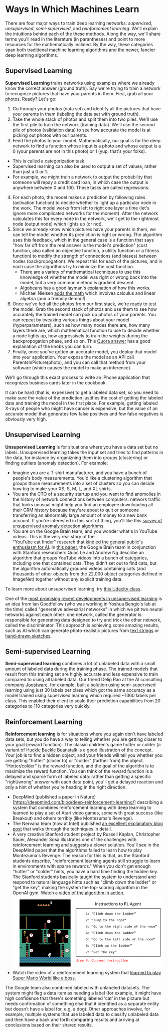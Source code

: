 # Ways In Which Machines Learn

There are four major ways to train deep learning networks: _supervised_, _unsupervised_, _semi-supervised_, and _reinforcement learning_. We'll explain the intuitions behind each of the these methods. Along the way, we'll share terms you'll read in the literature (in parantheses) and point to more resources for the mathematically inclined. By the way, these categories span both traditional machine learning algorithms and the newer, fancier deep learning algorithms.

## Supervised Learning
**Supervised Learning** trains networks using examples where we already know the correct answer (ground truth). Say we're trying to train a network to recognize pictures that have your parents in them. First, grab all your photos. Ready? Let's go:
1. Go through your photos (data set) and identify all the pictures that have your parents in them (labeling the data set with ground truth).
2. Take the whole stack of photos and split them into two piles. We'll use the first pile to train the network (training data). We'll use the second pile of photos (validation data) to see how accurate the model is at picking out photos with our parents. 
3. Feed the photos to your model. Mathematically, our goal is for the deep network to find a function whose input is a photo and whose output is a 0 (your parents are not in this photo) or 1 (yup, that's your folks). 
  * This is called a categorization task.
  * Supervised learning can also be used to output a set of values, rather than just a 0 or 1. 
  * For example, we might train a network to output the probability that someone will repay a credit card loan, in which case the output is anywhere between 0 and 100. These tasks are called regressions. 
4. For each photo, the model makes a prediction by following rules (activation function) to decide whether to light up a particular node in the work. The model works from left to right one layer a time (let's ignore more complicated networks for the moment). After the network calculates this for every node in the network, we'll get to the rightmost node (output node) which lights up (or not). 
5. Since we already know which pictures have your parents in them, we can tell the model whether its prediction is right or wrong. The algorithm uses this feedback, which in the general case is a function that says "how far off from the real answer is the model's prediction" (cost function, also called an objective function, a utility function or a fitness function) to modify the strength of connections (and biases) between nodes (backpropogation). We repeat this for each of the pictures, and in each case the algorithms try to minimize the cost function. 
   * There are a variety of mathematical techniques to use this knowledge of whether the model was right or wrong back into the model, but a very common method is gradient descent.  
   * [Algobeans](https://algobeans.com/2016/11/03/artificial-neural-networks-intro2/) has a good layman's explanation of how this works. 
   * Michael Nielsen [adds the math](http://neuralnetworksanddeeplearning.com/chap2.html) which involves calculus and linear algebra (and a friendly demon!).   
6. Once we've fed all the photos from our first stack, we're ready to test the model. Grab the second stack of photos and use them to see how accurately the trained model can pick up photos of your parents. You can repeat by tweaking various things about your model (hyperparameters), such as how many nodes there are, how many layers there are, which mathematical function to use to decide whether a node lights up, how aggressively to train the weights during the backpropogation phase, and so on. This [Quora answer](https://www.quora.com/What-are-hyperparameters-in-machine-learning) has a good explanation of the knobs you can turn. 
7. Finally, once you've gotten an accurate model, you deploy that model into your application. Your expose the model as an API call ParentsInPicture(photo), and you can call that method from your software (which causes the model to make an inference).

We'll go through this exact process to write an iPhone application that recognizes business cards later in the cookbook.

It can be hard (that is, expensive) to get a labeled data set, so you need to make sure the value of the prediction justifies the cost of getting the labeled data and training the model in the first place. For example, getting labeled X-rays of people who might have cancer is expensive, but the value of an accurate model that generates few false positives and few false negatives is obviously very high.

## Unsupervised Learning

**Unsupervised Learning** is for situations where you have a data set but no labels. Unsupervised learning takes the input set and tries to find patterns in the data, for instance by organizning them into groups (clustering) or finding outliers (anomaly detection). For example:
* Imagine you are a T-shirt manufacturer, and you have a bunch of people's body measurements. You'd like a clustering algorithm that groups those measurements into a set of clusters so you can decide how big to make your XS, S, M, L, and XL shirts. 
* You are the CTO of a security startup and you want to find anomolies in the history of network connections between computers: network traffic that looks unusual might help you find an employee downloading all their CRM history because they'are about to quit or someone transferring an abnormally large amount of money to a new bank account. If you're interested in this sort of thing, you'll like this [survey of unsupervised anomaly detection algorithms](http://journals.plos.org/plosone/article?id=10.1371/journal.pone.0152173).
* You are on the Google Brain team, and you wonder what's in YouTube videos. This is the very real story of the   
"YouTube cat finder" research that [kindled the general public's enthusiasm for AI](https://www.wired.com/2012/06/google-x-neural-network/). In [this paper](https://arxiv.org/abs/1112.6209), the Google Brain team in conjunction with Stanford researchers Quoc Le and Andrew Ng describe an algorithm that groups YouTube videos into a bunch of categories, including one that contained cats. They didn't set out to find cats, but the algorithm automatically grouped videos containing cats (and thousands of other objects from the 22,000 object categories defined in ImageNet) together without any explicit training data. 

To learn more about unsupervised learning, try [this Udacity class](https://www.udacity.com/course/machine-learning-unsupervised-learning--ud741). 

One of the [most promising recent developments in unsupervised learning](https://www.quora.com/What-are-some-recent-and-potentially-upcoming-breakthroughs-in-deep-learning) is an idea from Ian Goodfellow (who was working in Yoshua Bengio's lab at the time) called "generative advesarial networks" in which we pit two neural networks against each other: one network, called the generator is responsible for generating data designed to try and trick the other network, called the discriminator. This approach is achieving some amazing results, such as AI which can generate photo-realistic pictures from [text strings](https://arxiv.org/abs/1612.03242) or [hand-drawn sketches](https://arxiv.org/pdf/1611.07004v1.pdf).


## Semi-supervised Learning
**Semi-supervised learning** combines a lot of unlabeled data with a small amount of labeled data during the training phase.  The trained models that result from this training set are highly accurate and less expensive to train compared to using all labeled data. Our friend Delip Rao at the AI consulting company [Joostware](http://joostware.com/), for example, built a solution using semi-supervised learning using just 30 labels per class which got the same accuracy as a model trained using supervised learning which required ~1360 labels per class. This enabled their client to scale their prediction capabilities from 20 categories to 110 categories very quickly.

## Reinforcement Learning
**Reinforcement learning** is for situations where you again don't have labeled data sets, but you do have a way to telling whether you are getting closer to your goal (reward function). The classic children's game hotter or colder (a variant of [Huckle Buckle Beanstalk](https://en.wikipedia.org/wiki/Huckle_buckle_beanstalk) is a good illustration of the concept. Your job is to find a hidden object, and your friends will tell you whether you are getting "hotter" (closer to) or "colder" (farther from) the object. "Hotter/colder" is the reward function, and the goal of the algorithn is to maximize the reward function. You can think of the reward function is a delayed and sparse form of labeled data: rather than getting a specific "right/wrong" answer with each data point, you'll get a delayed reaction and only a hint of whether you're heading in the right direction.
   * DeepMind (published a paper in Nature)[https://deepmind.com/blog/deep-reinforcement-learning/] describing a system that combines reinforcement learning with deep learning to learned to play a set of Atari video games, some with great success (like Breakout) and others terribly (like Montezuma's Revenge).   
   * The Nervana team (now at Intel) published [an excellent explanatory blog post](https://www.nervanasys.com/demystifying-deep-reinforcement-learning/) that walks through the techniques in detail.
   * A very creative Stanford student project by Russell Kaplan, Christopher Sauer, Alexander Sosa illustrates one of the challenges with reinforcement learning and suggests a clever solution. You'll see in the DeepMind paper that the algorithms failed to learn how to play Montezuma's Revenge. The reason for this is that, as the Stanford students describe,  "reinforcement learning agents still struggle to learn in environments with sparse rewards." When you don't get enough "hotter" or "colder" hints, you have a hard time finding the hidden key. The Stanford students basically taught the system to understand and respond to natural language hints such as "climb down the ladder" or "get the key", making the system the top-scoring algorithm in the OpenAI gym. Watch a [video of the algorithm in action](https://drive.google.com/file/d/0B2ZTvWzKa5PHSkJvQVlsb0FLYzQ/view). 
![Natural language hints](/public/images/montezuma.png)
   * Watch the video of a reinforcement learning system that [learned to play Super Mario World like a boss](https://www.youtube.com/watch?v=L4KBBAwF_bE). 





The Google team also combined labeled with unlabeled datasets. The system might flag a data item as needing a label (for example, it might have high confidence that there's something labeled 'cat' in the picture but needs confirmation of something else that it identified as a separate entity but doesn't have a label for, e.g. a dog). Other approaches involve, for example, multiple systems that use labeled data to classify unlabeled data and then have a back and forth comparing results and arriving at conclusions based on their shared results.
